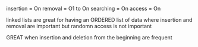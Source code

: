insertion = On
removal = O1 to On
searching = On
access = On

linked lists are great for having an ORDERED list of data
where insertion and removal are important
but randomn access is not important

GREAT when insertion and deletion from the beginning are frequent